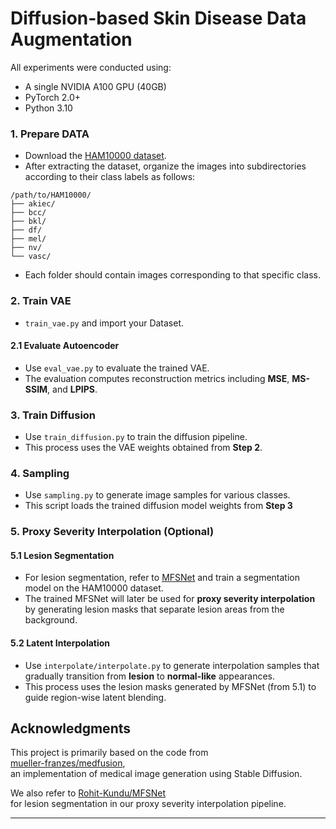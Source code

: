 # Diffusion-based Skin Disease Data Augmentation

All experiments were conducted using:
- A single NVIDIA A100 GPU (40GB)
- PyTorch 2.0+
- Python 3.10


### 1. Prepare DATA
- Download the [HAM10000 dataset](https://doi.org/10.1038/sdata.2018.161).
- After extracting the dataset, organize the images into subdirectories according to their class labels as follows:
```
/path/to/HAM10000/
├── akiec/
├── bcc/
├── bkl/
├── df/
├── mel/
├── nv/
└── vasc/
```
- Each folder should contain images corresponding to that specific class.


### 2. Train VAE
- `train_vae.py` and import your Dataset.

#### 2.1 Evaluate Autoencoder
- Use `eval_vae.py` to evaluate the trained VAE.
- The evaluation computes reconstruction metrics including **MSE**, **MS-SSIM**, and **LPIPS**.

### 3. Train Diffusion
- Use `train_diffusion.py` to train the diffusion pipeline.
- This process uses the VAE weights obtained from **Step 2**.

### 4. Sampling
- Use `sampling.py` to generate image samples for various classes.
- This script loads the trained diffusion model weights from **Step 3**

### 5. Proxy Severity Interpolation (Optional)

#### 5.1 Lesion Segmentation

- For lesion segmentation, refer to [MFSNet](https://github.com/Rohit-Kundu/MFSNet) and train a segmentation model on the HAM10000 dataset.
- The trained MFSNet will later be used for **proxy severity interpolation** by generating lesion masks that separate lesion areas from the background.

#### 5.2 Latent Interpolation

- Use `interpolate/interpolate.py` to generate interpolation samples that gradually transition from **lesion** to **normal-like** appearances.
- This process uses the lesion masks generated by MFSNet (from 5.1) to guide region-wise latent blending.


## Acknowledgments

This project is primarily based on the code from  
[mueller-franzes/medfusion](https://github.com/mueller-franzes/medfusion),  
an implementation of medical image generation using Stable Diffusion.

We also refer to [Rohit-Kundu/MFSNet](https://github.com/Rohit-Kundu/MFSNet)  
for lesion segmentation in our proxy severity interpolation pipeline.

---
